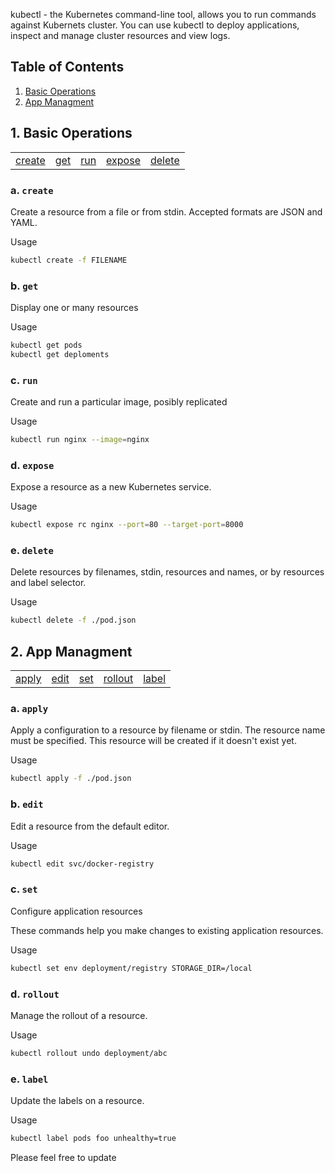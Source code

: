 kubectl - the Kubernetes command-line tool, allows you to run commands against Kubernets cluster. You can use kubectl to deploy applications, inspect and manage cluster resources and view logs. 

## Table of Contents 
  1. [Basic Operations](#1-basic-operations)
  2. [App Managment](#2-app-managment)

## 1. Basic Operations
<table>
    <tr>
	<td><a href="#a-create">create</a></td>
	<td><a href="#b-get">get</a></td>
	<td><a href="#c-run">run</a></td>
	<td><a href="#d-expose">expose</a></td>
	<td><a href="#e-delete">delete</a></td>
    </tr>
</table>

### a. `create`
Create a resource from a file or from stdin. Accepted formats are JSON and YAML.

Usage
```bash
kubectl create -f FILENAME 
```

### b. `get`
Display one or many resources

Usage
```bash
kubectl get pods
kubectl get deploments
```

### c. `run`
Create and run a particular image, posibly replicated 

Usage
```bash
kubectl run nginx --image=nginx
```

### d. `expose`
Expose a resource as a new Kubernetes service.

Usage
```bash
kubectl expose rc nginx --port=80 --target-port=8000
```

### e. `delete`
Delete resources by filenames, stdin, resources and names, or by resources and label selector.

Usage
```bash
kubectl delete -f ./pod.json
```


## 2. App Managment
<table>
    <tr>
        <td><a href="#a-apply">apply</a></td>
        <td><a href="#b-edit">edit</a></td>
        <td><a href="#c-set">set</a></td>
        <td><a href="#d-rollout">rollout</a></td>
        <td><a href="#e-label">label</a></td>
    </tr>
</table>


### a. `apply`
Apply a configuration to a resource by filename or stdin. The resource name must be specified. This resource will be created if it doesn't exist yet.

Usage 
```bash
kubectl apply -f ./pod.json
```

### b. `edit`
Edit a resource from the default editor.

Usage 
```bash
kubectl edit svc/docker-registry
```

### c. `set`
Configure application resources

These commands help you make changes to existing application resources.

Usage
```bash
kubectl set env deployment/registry STORAGE_DIR=/local
```

### d. `rollout`
Manage the rollout of a resource.

Usage
```bash
kubectl rollout undo deployment/abc
```

### e. `label`
Update the labels on a resource.

Usage
```bash
kubectl label pods foo unhealthy=true
```





Please feel free to update

